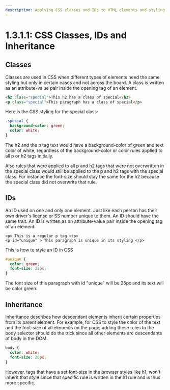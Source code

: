 ```yaml
---
description: Applying CSS classes and IDs to HTML elements and styling them with CSS
---
```


# 1.3.1.1: CSS Classes, IDs and Inheritance

## Classes

Classes are used in CSS when different types of elements need the same styling but only in certain cases and not across the board. A class is written as an attribute-value pair inside the opening tag of an element.&#x20;

```html
<h2 class="special">This h2 has a class of special</h2>
<p class="special">This paragraph has a class of special</p>
```

Here is the CSS styling for the special class:

```css
.special {
  background-color: green;
  color: white;
}
```

The h2 and the p tag text would have a background-color of green and text color of white, regardless of the background-color or color rules applied to all p or h2 tags initially. &#x20;

Also rules that were applied to all p and h2 tags that were not overwritten in the special class would still be applied to the p and h2 tags with the special class. For instance the font-size should stay the same for the h2 because the special class did not overwrite that rule.

## IDs

An ID used on one and only one element. Just like each person has their own driver's license or SS number unique to them. An ID should have the same trait. An ID is written as an attribute-value pair inside the opening tag of an element:

```
<p> This is a regular p tag </p>
<p id="unique" > This paragraph is unique in its styling </p>
```

This is how to style an ID in CSS

```css
#unique {
  color: green;
  font-size: 25px;
}
```

The font size of this paragraph with id "unique" will be 25px and its text will be color green.&#x20;

## Inheritance

Inheritance describes how descendant elements inherit certain properties from its parent element. For example, for CSS to style the color of the text and the font-size of all elements on the page, adding these rules to the body selector should do the trick since all other elements are descendants of body in the DOM.

```css
body {
  color: white;
  font-size: 20px;
}
```

However, tags that have a set font-size in the browser styles like h1, won't inherit that style since that specific rule is written in the h1 rule and is thus more specific.
